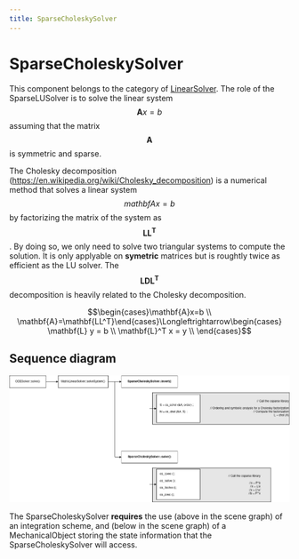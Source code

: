 ```yaml
---
title: SparseCholeskySolver
---
```


SparseCholeskySolver  
====================

This component belongs to the category of [LinearSolver](../../../../simulation-principles/system-resolution/linear-solver/). The role of the SparseLUSolver is to solve the linear system $$\mathbf{A}x=b$$ assuming that the matrix $$\mathbf{A}$$ is symmetric and sparse.

The Cholesky decomposition (https://en.wikipedia.org/wiki/Cholesky_decomposition) is a numerical method that solves a linear system $$mathbf{A}x=b$$ by factorizing the matrix of the system as $$\mathbf{LL^T}$$. By doing so, we only need to solve two triangular systems to compute the solution. It is only applyable on **symetric** matrices but is roughtly twice as efficient as the LU solver. The $$\mathbf{LDL^T}$$ decomposition is heavily related to the Cholesky decomposition.

$$\begin{cases}\mathbf{A}x=b \\ \mathbf{A}=\mathbf{LL^T}\end{cases}\Longleftrightarrow\begin{cases} \mathbf{L} y = b \\ \mathbf{L}^T x = y \\ \end{cases}$$


Sequence diagram
----------------

<a href="https://github.com/sofa-framework/doc/blob/master/images/linearsolver/SparseCholeskySolver.png?raw=true">
<img src="https://github.com/sofa-framework/doc/blob/master/images/linearsolver/SparseCholeskySolver.png?raw=true" title="Flow diagram for the SparseCholeskySolver"/>
</a>

The SparseCholeskySolver **requires** the use (above in the scene graph) of an integration scheme, and (below in the scene graph) of a MechanicalObject storing the state information that the SparseCholeskySolver will access.
